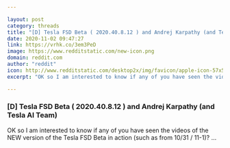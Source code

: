```yaml
---

layout: post
category: threads
title: "[D] Tesla FSD Beta ( 2020.40.8.12 ) and Andrej Karpathy (and Tesla AI Team)"
date: 2020-11-02 09:47:27
link: https://vrhk.co/3em3PeD
image: https://www.redditstatic.com/new-icon.png
domain: reddit.com
author: "reddit"
icon: http://www.redditstatic.com/desktop2x/img/favicon/apple-icon-57x57.png
excerpt: "OK so I am interested to know if any of you have seen the videos of the NEW version of the Tesla FSD Beta in action (such as from 10/31 / 11-1)? ..."

---
```


### [D] Tesla FSD Beta ( 2020.40.8.12 ) and Andrej Karpathy (and Tesla AI Team)

OK so I am interested to know if any of you have seen the videos of the NEW version of the Tesla FSD Beta in action (such as from 10/31 / 11-1)? ...